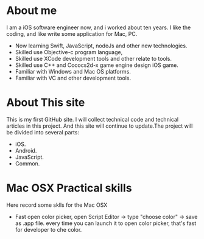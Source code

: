 # About me
I am a iOS software engineer now, and i worked about ten years. I like the coding, and like write some application for Mac, PC.

* Now learning Swift, JavaScript, nodeJs and other new technologies.
* Skilled use Objective-c program language,
* Skilled use XCode development tools and other relate to tools.
* Skilled use C++ and Cococs2d-x game engine design iOS game.
* Familiar with Windows and Mac OS platforms.
* Familiar with VC and other development tools.


# About This site
This is my first GitHub site. I will collect technical code and technical articles in this project. And this site will continue to update.The project will be divided into several parts:
* iOS.
* Android.
* JavaScript.
* Common. 


# Mac OSX Practical skills
Here record some sklls for the Mac OSX
* Fast open color picker, open Script Editor -> type "choose color" -> save as .app file. every time you can launch it to open color picker, that's fast for developer to che color.
